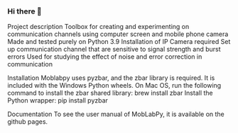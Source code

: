 ### Hi there 👋

<!--
**moblabpy/moblabpy** is a ✨ _special_ ✨ repository because its `README.md` (this file) appears on your GitHub profile.

Here are some ideas to get you started:

- 🔭 I’m currently working on ...
- 🌱 I’m currently learning ...
- 👯 I’m looking to collaborate on ...
- 🤔 I’m looking for help with ...
- 💬 Ask me about ...
- 📫 How to reach me: ...
- 😄 Pronouns: ...
- ⚡ Fun fact: ...
-->
Project description
Toolbox for creating and experimenting on communication channels using computer screen and mobile phone camera
Made and tested purely on Python 3.9
Installation of IP Camera required
Set up communication channel that are sensitive to signal strength and burst errors
Used for studying the effect of noise and error correction in communication

Installation
	Moblabpy uses pyzbar, and the zbar library is required. It is included with the Windows Python wheels. On Mac OS, run the following command to install the zbar shared library:
	brew install zbar
Install the Python wrapper:
	pip install pyzbar

Documentation
	To see the user manual of MobLabPy, it is available on the github pages.
